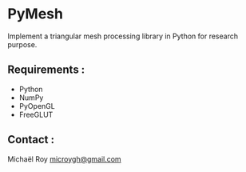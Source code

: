 # PyMesh

Implement a triangular mesh processing library in Python for research purpose.

## Requirements :

- Python
- NumPy
- PyOpenGL
- FreeGLUT

## Contact :

Michaël Roy
  microygh@gmail.com


